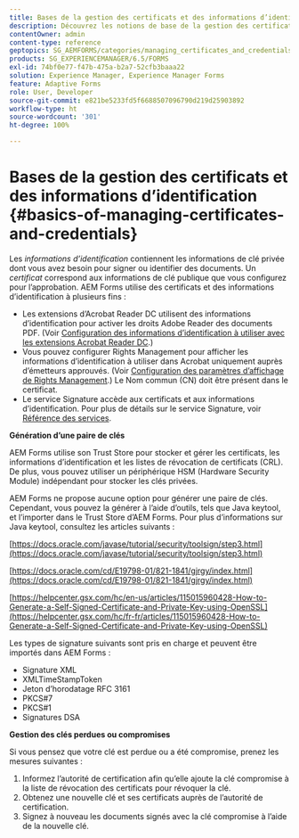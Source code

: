 ```yaml
---
title: Bases de la gestion des certificats et des informations d’identification
description: Découvrez les notions de base de la gestion des certificats et des informations d’identification.
contentOwner: admin
content-type: reference
geptopics: SG_AEMFORMS/categories/managing_certificates_and_credentials
products: SG_EXPERIENCEMANAGER/6.5/FORMS
exl-id: 74bf0e77-f47b-475a-b2a7-52cfb3baaa22
solution: Experience Manager, Experience Manager Forms
feature: Adaptive Forms
role: User, Developer
source-git-commit: e821be5233fd5f6688507096790d219d25903892
workflow-type: ht
source-wordcount: '301'
ht-degree: 100%

---
```


# Bases de la gestion des certificats et des informations d’identification {#basics-of-managing-certificates-and-credentials}

Les *informations d’identification* contiennent les informations de clé privée dont vous avez besoin pour signer ou identifier des documents. Un *certificat* correspond aux informations de clé publique que vous configurez pour l’approbation. AEM Forms utilise des certificats et des informations d’identification à plusieurs fins :

* Les extensions d’Acrobat Reader DC utilisent des informations d’identification pour activer les droits Adobe Reader des documents PDF. (Voir [Configuration des informations d’identification à utiliser avec les extensions Acrobat Reader DC](/help/forms/using/admin-help/configuring-credentials-acrobat-reader-dc.md#configuring-credentials-for-use-with-acrobat-reader-dc-extensions).)
* Vous pouvez configurer Rights Management pour afficher les informations d’identification à utiliser dans Acrobat uniquement auprès d’émetteurs approuvés. (Voir [Configuration des paramètres d’affichage de Rights Management](/help/forms/using/admin-help/configuring-client-server-options.md#configure-document-security-display-settings).) Le Nom commun (CN) doit être présent dans le certificat.
* Le service Signature accède aux certificats et aux informations d’identification. Pour plus de détails sur le service Signature, voir [Référence des services](https://www.adobe.com/go/learn_aemforms_services_65_fr).

**Génération d’une paire de clés**

AEM Forms utilise son Trust Store pour stocker et gérer les certificats, les informations d’identification et les listes de révocation de certificats (CRL). De plus, vous pouvez utiliser un périphérique HSM (Hardware Security Module) indépendant pour stocker les clés privées.

AEM Forms ne propose aucune option pour générer une paire de clés. Cependant, vous pouvez la générer à l’aide d’outils, tels que Java keytool, et l’importer dans le Trust Store d’AEM Forms. Pour plus d’informations sur Java keytool, consultez les articles suivants :

[https://docs.oracle.com/javase/tutorial/security/toolsign/step3.html](https://docs.oracle.com/javase/tutorial/security/toolsign/step3.html)

[https://docs.oracle.com/cd/E19798-01/821-1841/gjrgy/index.html](https://docs.oracle.com/cd/E19798-01/821-1841/gjrgy/index.html)

[https://helpcenter.gsx.com/hc/en-us/articles/115015960428-How-to-Generate-a-Self-Signed-Certificate-and-Private-Key-using-OpenSSL](https://helpcenter.gsx.com/hc/fr-fr/articles/115015960428-How-to-Generate-a-Self-Signed-Certificate-and-Private-Key-using-OpenSSL)

Les types de signature suivants sont pris en charge et peuvent être importés dans AEM Forms :

* Signature XML
* XMLTimeStampToken
* Jeton d’horodatage RFC 3161
* PKCS#7
* PKCS#1
* Signatures DSA

**Gestion des clés perdues ou compromises**

Si vous pensez que votre clé est perdue ou a été compromise, prenez les mesures suivantes :

1. Informez l’autorité de certification afin qu’elle ajoute la clé compromise à la liste de révocation des certificats pour révoquer la clé.
1. Obtenez une nouvelle clé et ses certificats auprès de l’autorité de certification.
1. Signez à nouveau les documents signés avec la clé compromise à l’aide de la nouvelle clé.
